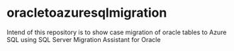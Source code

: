 # oracletoazuresqlmigration
Intend of this repository is to show case migration of oracle tables to Azure SQL using SQL Server Migration Assistant for Oracle
